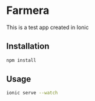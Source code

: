 # Farmera

This is a test app created in Ionic

## Installation

```bash
npm install
```

## Usage

```bash
ionic serve --watch
```
